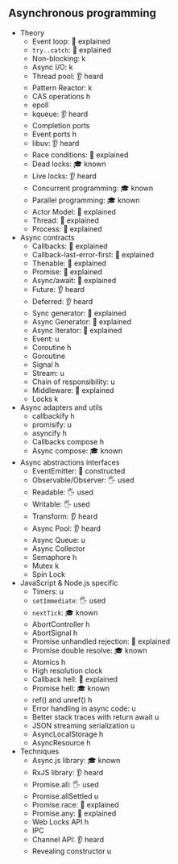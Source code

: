 ## Asynchronous programming

- Theory
  - Event loop: 🙋 explained
  - `try..catch`: 🙋 explained
  - Non-blocking: k
  - Async I/O: k
  - Thread pool: 👂 heard
  - Pattern Reactor: k
  - CAS operations h
  - epoll
  - kqueue: 👂 heard
  - Completion ports
  - Event ports h
  - libuv: 👂 heard
  - Race conditions: 🙋 explained
  - Dead locks: 🎓 known
  - Live locks: 👂 heard
  - Concurrent programming: 🎓 known
  - Parallel programming: 🎓 known
  - Actor Model: 🙋 explained
  - Thread: 🙋 explained
  - Process: 🙋 explained
- Async contracts
  - Callbacks: 🙋 explained
  - Callback-last-error-first: 🙋 explained
  - Thenable: 🙋 explained
  - Promise: 🙋 explained
  - Async/await: 🙋 explained
  - Future: 👂 heard
  - Deferred: 👂 heard
  - Sync generator: 🙋 explained
  - Async Generator: 🙋 explained
  - Async Iterator: 🙋 explained
  - Event: u
  - Coroutine h
  - Goroutine
  - Signal h
  - Stream: u
  - Chain of responsibility: u
  - Middleware: 🙋 explained
  - Locks k
- Async adapters and utils
  - callbackify h
  - promisify: u
  - asyncify h
  - Callbacks compose h
  - Async compose: 🎓 known
- Async abstractions interfaces
  - EventEmitter: 🚀 constructed
  - Observable/Observer: 🖐️ used
  - Readable: 🖐️ used
  - Writable: 🖐️ used
  - Transform: 👂 heard
  - Async Pool: 👂 heard
  - Async Queue: u
  - Async Collector
  - Semaphore h
  - Mutex k
  - Spin Lock
- JavaScript & Node.js specific
  - Timers: u
  - `setImmediate`: 🖐️ used
  - `nextTick`: 🎓 known
  - AbortController h
  - AbortSignal h
  - Promise unhandled rejection: 🙋 explained
  - Promise double resolve: 🎓 known
  - Atomics h
  - High resolution clock
  - Callback hell: 🙋 explained
  - Promise hell: 🎓 known
  - ref() and unref() h
  - Error handling in async code: u
  - Better stack traces with return await u
  - JSON streaming serialization u
  - AsyncLocalStorage h
  - AsyncResource h
- Techniques
  - Async.js library: 🎓 known
  - RxJS library: 👂 heard
  - Promise.all: 🖐️ used
  - Promise.allSettled u
  - Promise.race: 🙋 explained
  - Promise.any: 🙋 explained
  - Web Locks API h
  - IPC
  - Channel API: 👂 heard
  - Revealing constructor u
